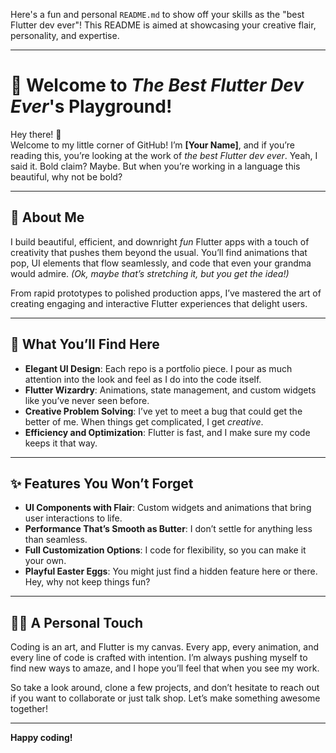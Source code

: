 Here's a fun and personal `README.md` to show off your skills as the "best Flutter dev ever"! This README is aimed at showcasing your creative flair, personality, and expertise.

---

# 🌟 Welcome to *The Best Flutter Dev Ever*'s Playground!

Hey there! 👋  
Welcome to my little corner of GitHub! I’m **[Your Name]**, and if you’re reading this, you’re looking at the work of *the best Flutter dev ever*. Yeah, I said it. Bold claim? Maybe. But when you’re working in a language this beautiful, why not be bold?

---

## 🎨 About Me

I build beautiful, efficient, and downright *fun* Flutter apps with a touch of creativity that pushes them beyond the usual. You’ll find animations that pop, UI elements that flow seamlessly, and code that even your grandma would admire. *(Ok, maybe that’s stretching it, but you get the idea!)*

From rapid prototypes to polished production apps, I’ve mastered the art of creating engaging and interactive Flutter experiences that delight users.

---

## 💼 What You’ll Find Here

- **Elegant UI Design**: Each repo is a portfolio piece. I pour as much attention into the look and feel as I do into the code itself.
- **Flutter Wizardry**: Animations, state management, and custom widgets like you’ve never seen before.
- **Creative Problem Solving**: I’ve yet to meet a bug that could get the better of me. When things get complicated, I get *creative*.
- **Efficiency and Optimization**: Flutter is fast, and I make sure my code keeps it that way.

---

## ✨ Features You Won’t Forget

- **UI Components with Flair**: Custom widgets and animations that bring user interactions to life.
- **Performance That’s Smooth as Butter**: I don’t settle for anything less than seamless.
- **Full Customization Options**: I code for flexibility, so you can make it your own.
- **Playful Easter Eggs**: You might just find a hidden feature here or there. Hey, why not keep things fun?

---

## 🧑‍🎨 A Personal Touch

Coding is an art, and Flutter is my canvas. Every app, every animation, and every line of code is crafted with intention. I’m always pushing myself to find new ways to amaze, and I hope you’ll feel that when you see my work.

So take a look around, clone a few projects, and don’t hesitate to reach out if you want to collaborate or just talk shop. Let’s make something awesome together! 

---

**Happy coding!**
